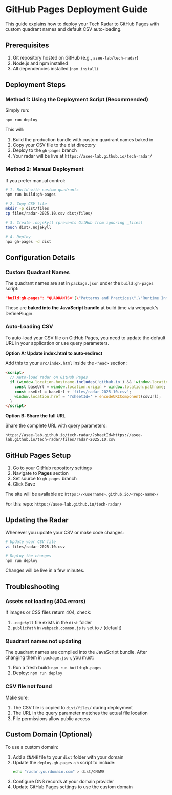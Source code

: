 # GitHub Pages Deployment Guide

This guide explains how to deploy your Tech Radar to GitHub Pages with custom quadrant names and default CSV auto-loading.

## Prerequisites

1. Git repository hosted on GitHub (e.g., `asee-lab/tech-radar`)
2. Node.js and npm installed
3. All dependencies installed (`npm install`)

## Deployment Steps

### Method 1: Using the Deployment Script (Recommended)

Simply run:

```bash
npm run deploy
```

This will:
1. Build the production bundle with custom quadrant names baked in
2. Copy your CSV file to the dist directory
3. Deploy to the `gh-pages` branch
4. Your radar will be live at `https://asee-lab.github.io/tech-radar/`

### Method 2: Manual Deployment

If you prefer manual control:

```bash
# 1. Build with custom quadrants
npm run build:gh-pages

# 2. Copy CSV file
mkdir -p dist/files
cp files/radar-2025.10.csv dist/files/

# 3. Create .nojekyll (prevents GitHub from ignoring _files)
touch dist/.nojekyll

# 4. Deploy
npx gh-pages -d dist
```

## Configuration Details

### Custom Quadrant Names

The quadrant names are set in `package.json` under the `build:gh-pages` script:

```json
"build:gh-pages": "QUADRANTS='[\"Patterns and Practices\",\"Runtime Infrastructure\",\"Tools\",\"Frameworks and libraries\"]' npm run build:prod"
```

These are **baked into the JavaScript bundle** at build time via webpack's DefinePlugin.

### Auto-Loading CSV

To auto-load your CSV file on GitHub Pages, you need to update the default URL in your application or use query parameters.

**Option A: Update index.html to auto-redirect**

Add this to your `src/index.html` inside the `<head>` section:

```html
<script>
  // Auto-load radar on GitHub Pages
  if (window.location.hostname.includes('github.io') && !window.location.search) {
    const baseUrl = window.location.origin + window.location.pathname;
    const csvUrl = baseUrl + 'files/radar-2025.10.csv';
    window.location.href = '?sheetId=' + encodeURIComponent(csvUrl);
  }
</script>
```

**Option B: Share the full URL**

Share the complete URL with query parameters:
```
https://asee-lab.github.io/tech-radar/?sheetId=https://asee-lab.github.io/tech-radar/files/radar-2025.10.csv
```

## GitHub Pages Setup

1. Go to your GitHub repository settings
2. Navigate to **Pages** section
3. Set source to `gh-pages` branch
4. Click Save

The site will be available at: `https://<username>.github.io/<repo-name>/`

For this repo: `https://asee-lab.github.io/tech-radar/`

## Updating the Radar

Whenever you update your CSV or make code changes:

```bash
# Update your CSV file
vi files/radar-2025.10.csv

# Deploy the changes
npm run deploy
```

Changes will be live in a few minutes.

## Troubleshooting

### Assets not loading (404 errors)

If images or CSS files return 404, check:
1. `.nojekyll` file exists in the `dist` folder
2. `publicPath` in `webpack.common.js` is set to `/` (default)

### Quadrant names not updating

The quadrant names are compiled into the JavaScript bundle. After changing them in `package.json`, you must:
1. Run a fresh build: `npm run build:gh-pages`
2. Deploy: `npm run deploy`

### CSV file not found

Make sure:
1. The CSV file is copied to `dist/files/` during deployment
2. The URL in the query parameter matches the actual file location
3. File permissions allow public access

## Custom Domain (Optional)

To use a custom domain:

1. Add a `CNAME` file to your `dist` folder with your domain
2. Update the `deploy-gh-pages.sh` script to include:
   ```bash
   echo "radar.yourdomain.com" > dist/CNAME
   ```
3. Configure DNS records at your domain provider
4. Update GitHub Pages settings to use the custom domain
